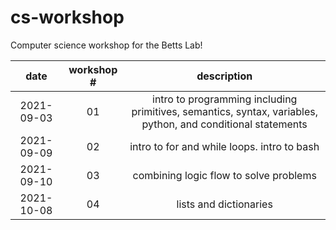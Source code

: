 # cs-workshop

Computer science workshop for the Betts Lab!

| date | workshop # | description |
|:---:|:--:|:---:|
| 2021-09-03 | 01 | intro to programming including primitives, semantics, syntax, variables, python, and conditional statements |
| 2021-09-09 | 02 | intro to for and while loops. intro to bash |
| 2021-09-10 | 03 | combining logic flow to solve problems |
| 2021-10-08 | 04 | lists and dictionaries |